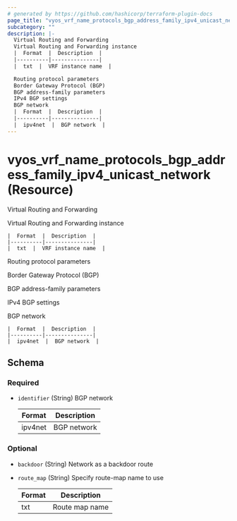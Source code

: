 ```yaml
---
# generated by https://github.com/hashicorp/terraform-plugin-docs
page_title: "vyos_vrf_name_protocols_bgp_address_family_ipv4_unicast_network Resource - vyos"
subcategory: ""
description: |-
  Virtual Routing and Forwarding
  Virtual Routing and Forwarding instance
  |  Format  |  Description  |
  |----------|---------------|
  |  txt  |  VRF instance name  |

  Routing protocol parameters
  Border Gateway Protocol (BGP)
  BGP address-family parameters
  IPv4 BGP settings
  BGP network
  |  Format  |  Description  |
  |----------|---------------|
  |  ipv4net  |  BGP network  |
---
```


# vyos_vrf_name_protocols_bgp_address_family_ipv4_unicast_network (Resource)

Virtual Routing and Forwarding

Virtual Routing and Forwarding instance

    |  Format  |  Description  |
    |----------|---------------|
    |  txt  |  VRF instance name  |

Routing protocol parameters

Border Gateway Protocol (BGP)

BGP address-family parameters

IPv4 BGP settings

BGP network

    |  Format  |  Description  |
    |----------|---------------|
    |  ipv4net  |  BGP network  |



<!-- schema generated by tfplugindocs -->
## Schema

### Required

- `identifier` (String) BGP network

    |  Format  |  Description  |
    |----------|---------------|
    |  ipv4net  |  BGP network  |

### Optional

- `backdoor` (String) Network as a backdoor route
- `route_map` (String) Specify route-map name to use

    |  Format  |  Description  |
    |----------|---------------|
    |  txt  |  Route map name  |
